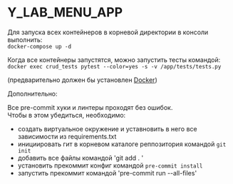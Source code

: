 # Y_LAB_MENU_APP
Для запуска всех контейнеров в корневой директории в консоли выполнить:<br>
`docker-compose up -d`<br>

Когда все контейнеры запустятся, можно запустить тесты командой:<br>
`docker exec crud_tests pytest --color=yes -s -v /app/tests/tests.py`<br>

(предварительно должен бы установлен <a href="https://www.docker.com/">Docker<a>)

Дополнительно:<br>

Все pre-commit хуки и линтеры проходят без ошибок.<br>
Чтобы в этом убедиться, необходимо: 
- создать виртуальное окружение и уставновить в него все зависимости из requirements.txt
- инициировать гит в корневом каталоге реппозитория командой `git init`
- добавить все файлы командой 'git add . '
- установить прекоммит конфиг командой `pre-commit install`
- запустить прекоммит командой 'pre-commit run --all-files'


